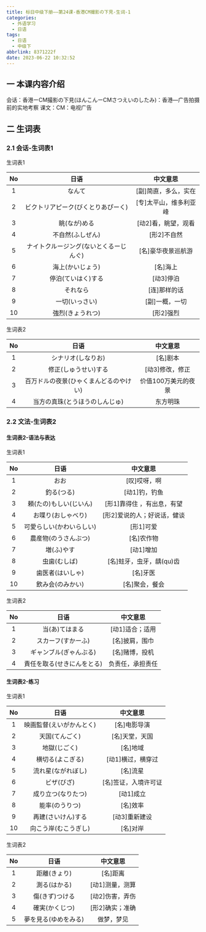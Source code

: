 ```yaml
---
title: 标日中级下册——第24课-香港CM撮影の下見-生词-1
categories:
  - 外语学习
  - 日语
tags:
  - 日语
  - 中级下
abbrlink: 8371222f
date: 2023-06-22 10:32:52
---
```

## 一 本课内容介绍

会话：香港ーCM撮影の下見(ほんこんーCMさつえいのしたみ)：香港—广告拍摄前的实地考察
课文：CM：电视广告

<!--more-->

## 二 生词表

### 2.1 会话-生词表1

生词表1

|  No  |                  日语                  |        中文意思        |
| :--: | :------------------------------------: | :--------------------: |
|  1   |                 なんて                 |  [副]简直，多么，实在  |
|  2   |   ビクトリアピーク(びくとりあぴーく)   | [专]太平山，维多利亚峰 |
|  3   |              眺(なが)める              |  [动2]看，眺望，观看   |
|  4   |            不自然(ふしぜん)            |      [形2]不自然       |
|  5   | ナイトクルージング(ないとくるーじんぐ) |   [名]豪华夜景巡航游   |
|  6   |            海上(かいじょう)            |        [名]海上        |
|  7   |           停泊(ていはく)する           |       [动3]停泊        |
|  8   |                それなら                |      [连]那样的话      |
|  9   |             一切(いっさい)             |     [副]一概，一切     |
|  10  |            強烈(きょうれつ)            |       [形2]强烈        |

生词表2

|  No  |                  日语                  |      中文意思       |
| :--: | :------------------------------------: | :-----------------: |
|  1   |           シナリオ(しなりお)           |      [名]剧本       |
|  2   |          修正(しゅうせい)する          |   [动3]修改，修正   |
|  3   | 百万ドルの夜景(ひゃくまんどるのやけい) | 价值100万美元的夜景 |
|  4   |     当方の真珠(とうほうのしんじゅ)     |      东方明珠       |

### 2.2 文法-生词表2

#### 生词表2-语法与表达

生词表1

|  No  |           日语           |          中文意思           |
| :--: | :----------------------: | :-------------------------: |
|  1   |           おお           |        [叹]哎呀，啊         |
|  2   |        釣る(つる)        |        [动1]钓，钓鱼        |
|  3   |  頼(たの)もしい(じいん)  | [形1]靠得住 ，有出息，有望  |
|  4   |    お喋り(おしゃべり)    | [形2]爱说的人；好说话，健谈 |
|  5   | 可愛らしい(かわいらしい) |          [形1]可爱          |
|  6   |   農産物(のうさんぶつ)   |         [名]农作物          |
|  7   |        増(ふ)やす        |          [动1]增加          |
|  8   |       虫歯(むしば)       |  [名]蛀牙，虫牙，龋(qu)齿   |
|  9   |     歯医者(はいしゃ)     |          [名]牙医           |
|  10  |     飲み会(のみかい)     |       [名]聚会，餐会        |

生词表2

|  No  |            日语            |     中文意思     |
| :--: | :------------------------: | :--------------: |
|  1   |       当(あ)てはまる       | [动1]适合；适用  |
|  2   |     スカーフ(すかーふ)     |  [名]披肩，围巾  |
|  3   |   ギャンブル(ぎゃんぶる)   |  [名]赌博，投机  |
|  4   | 責任を取る(せきにんをとる) | 负责任，承担责任 |

#### 生词表2-练习 

生词表1


|  No  |           日语           |       中文意思       |
| :--: | :----------------------: | :------------------: |
|  1   | 映画監督(えいがかんとく) |     [名]电影导演     |
|  2   |      天国(てんごく)      |    [名]天堂，天国    |
|  3   |       地獄(じごく)       |       [名]地域       |
|  4   |     横切る(よこぎる)     |  [动1]横过，横穿过   |
|  5   |    流れ星(ながれぼし)    |       [名]流星       |
|  6   |        ビザ(びざ)        | [名]签证，入境许可证 |
|  7   |    成り立つ(なりたつ)    |      [动1]成立       |
|  8   |      能率(のうりつ)      |       [名]效率       |
|  9   |    再建(さいけん)する    |    [动3]重新建设     |
|  10  |   向こう岸(むこうぎし)   |       [名]对岸       |

生词表2                                                               

|  No  |         日语         |    中文意思     |
| :--: | :------------------: | :-------------: |
|  1   |     距離(きょり)     |    [名]距离     |
|  2   |     測る(はかる)     | [动1]测量，测算 |
|  3   |    傷(きず)つける    | [动2]伤害，弄伤 |
|  4   |    確実(かくじつ)    | [形2]确实；准确 |
|  5   | 夢を見る(ゆめをみる) |   做梦，梦见    |

